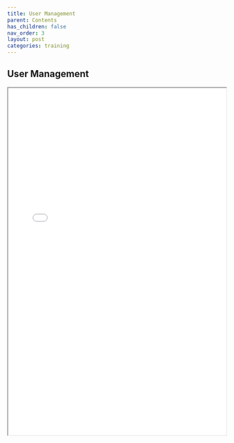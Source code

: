 ```yaml
---
title: User Management
parent: Contents
has_children: false
nav_order: 3
layout: post
categories: training
---
```



## User Management


<iframe width="100%" height="800" src="./assets/PETAL - User Management V1.0.pdf">

